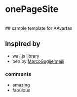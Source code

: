 # onePageSite
 <br />
## sample template for AAvartan

## inspired by

 - wall.js library
 - pen by [MarcoGuglielmelli](https://codepen.io/MarcoGuglielmelli/pen/lLCxy)


### comments

- amazing
- fabulous
